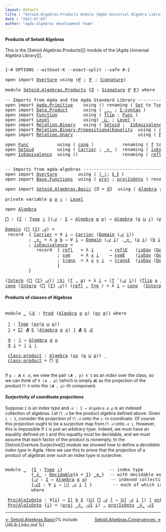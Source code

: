 ```yaml
---
layout: default
title : "Setoid.Algebras.Products module (Agda Universal Algebra Library)"
date : "2021-07-03"
author: "agda-algebras development team"
---
```


#### <a id="products-of-setoidalgebras">Products of Setoid Algebras</a>

This is the [Setoid.Algebras.Products][] module of the [Agda Universal Algebra Library][].

<pre class="Agda">

<a id="341" class="Symbol">{-#</a> <a id="345" class="Keyword">OPTIONS</a> <a id="353" class="Pragma">--without-K</a> <a id="365" class="Pragma">--exact-split</a> <a id="379" class="Pragma">--safe</a> <a id="386" class="Symbol">#-}</a>

<a id="391" class="Keyword">open</a> <a id="396" class="Keyword">import</a> <a id="403" href="Overture.html" class="Module">Overture</a> <a id="412" class="Keyword">using</a> <a id="418" class="Symbol">(</a><a id="419" href="Overture.Signatures.html#648" class="Generalizable">𝓞</a> <a id="421" class="Symbol">;</a> <a id="423" href="Overture.Signatures.html#650" class="Generalizable">𝓥</a> <a id="425" class="Symbol">;</a> <a id="427" href="Overture.Signatures.html#3303" class="Function">Signature</a><a id="436" class="Symbol">)</a>

<a id="439" class="Keyword">module</a> <a id="446" href="Setoid.Algebras.Products.html" class="Module">Setoid.Algebras.Products</a> <a id="471" class="Symbol">{</a><a id="472" href="Setoid.Algebras.Products.html#472" class="Bound">𝑆</a> <a id="474" class="Symbol">:</a> <a id="476" href="Overture.Signatures.html#3303" class="Function">Signature</a> <a id="486" href="Overture.Signatures.html#648" class="Generalizable">𝓞</a> <a id="488" href="Overture.Signatures.html#650" class="Generalizable">𝓥</a><a id="489" class="Symbol">}</a> <a id="491" class="Keyword">where</a>

<a id="498" class="Comment">-- Imports from Agda and the Agda Standard Library --------------------------------</a>
<a id="582" class="Keyword">open</a> <a id="587" class="Keyword">import</a> <a id="594" href="Agda.Primitive.html" class="Module">Agda.Primitive</a>    <a id="612" class="Keyword">using</a> <a id="618" class="Symbol">()</a> <a id="621" class="Keyword">renaming</a> <a id="630" class="Symbol">(</a> <a id="632" href="Agda.Primitive.html#326" class="Primitive">Set</a> <a id="636" class="Symbol">to</a> <a id="639" class="Primitive">Type</a> <a id="644" class="Symbol">)</a>
<a id="646" class="Keyword">open</a> <a id="651" class="Keyword">import</a> <a id="658" href="Data.Product.html" class="Module">Data.Product</a>      <a id="676" class="Keyword">using</a> <a id="682" class="Symbol">(</a> <a id="684" href="Agda.Builtin.Sigma.html#236" class="InductiveConstructor Operator">_,_</a> <a id="688" class="Symbol">;</a> <a id="690" href="Data.Product.html#916" class="Function">Σ-syntax</a> <a id="699" class="Symbol">)</a>
<a id="701" class="Keyword">open</a> <a id="706" class="Keyword">import</a> <a id="713" href="Function.html" class="Module">Function</a>          <a id="731" class="Keyword">using</a> <a id="737" class="Symbol">(</a> <a id="739" href="Function.Base.html#1554" class="Function">flip</a> <a id="744" class="Symbol">;</a> <a id="746" href="Function.Bundles.html#1868" class="Record">Func</a> <a id="751" class="Symbol">)</a>
<a id="753" class="Keyword">open</a> <a id="758" class="Keyword">import</a> <a id="765" href="Level.html" class="Module">Level</a>             <a id="783" class="Keyword">using</a><a id="788" class="Symbol">(</a> <a id="790" href="Agda.Primitive.html#810" class="Primitive Operator">_⊔_</a> <a id="794" class="Symbol">;</a> <a id="796" href="Agda.Primitive.html#597" class="Postulate">Level</a> <a id="802" class="Symbol">)</a>
<a id="804" class="Keyword">open</a> <a id="809" class="Keyword">import</a> <a id="816" href="Relation.Binary.html" class="Module">Relation.Binary</a>   <a id="834" class="Keyword">using</a> <a id="840" class="Symbol">(</a> <a id="842" href="Relation.Binary.Bundles.html#1009" class="Record">Setoid</a> <a id="849" class="Symbol">;</a>  <a id="852" href="Relation.Binary.Structures.html#1522" class="Record">IsEquivalence</a> <a id="866" class="Symbol">;</a> <a id="868" href="Relation.Binary.Definitions.html#4687" class="Function">Decidable</a> <a id="878" class="Symbol">)</a>
<a id="880" class="Keyword">open</a> <a id="885" class="Keyword">import</a> <a id="892" href="Relation.Binary.PropositionalEquality.html" class="Module">Relation.Binary.PropositionalEquality</a>  <a id="931" class="Keyword">using</a> <a id="937" class="Symbol">(</a> <a id="939" href="Agda.Builtin.Equality.html#208" class="InductiveConstructor">refl</a> <a id="944" class="Symbol">;</a> <a id="946" href="Agda.Builtin.Equality.html#151" class="Datatype Operator">_≡_</a> <a id="950" class="Symbol">)</a>
<a id="952" class="Keyword">open</a> <a id="957" class="Keyword">import</a> <a id="964" href="Relation.Unary.html" class="Module">Relation.Unary</a>                         <a id="1003" class="Keyword">using</a> <a id="1009" class="Symbol">(</a> <a id="1011" href="Relation.Unary.html#1101" class="Function">Pred</a> <a id="1016" class="Symbol">;</a> <a id="1018" href="Relation.Unary.html#1742" class="Function Operator">_⊆_</a> <a id="1022" class="Symbol">;</a> <a id="1024" href="Relation.Unary.html#1523" class="Function Operator">_∈_</a> <a id="1028" class="Symbol">)</a>

<a id="1031" class="Keyword">open</a> <a id="1036" href="Function.Bundles.html#1868" class="Module">Func</a>           <a id="1051" class="Keyword">using</a> <a id="1057" class="Symbol">(</a> <a id="1059" href="Function.Bundles.html#1938" class="Field">cong</a> <a id="1064" class="Symbol">)</a>           <a id="1076" class="Keyword">renaming</a> <a id="1085" class="Symbol">(</a> <a id="1087" href="Function.Bundles.html#1919" class="Field">f</a> <a id="1089" class="Symbol">to</a> <a id="1092" class="Field">_⟨$⟩_</a> <a id="1098" class="Symbol">)</a>
<a id="1100" class="Keyword">open</a> <a id="1105" href="Relation.Binary.Bundles.html#1009" class="Module">Setoid</a>         <a id="1120" class="Keyword">using</a> <a id="1126" class="Symbol">(</a> <a id="1128" href="Relation.Binary.Bundles.html#1072" class="Field">Carrier</a> <a id="1136" class="Symbol">;</a> <a id="1138" href="Relation.Binary.Bundles.html#1098" class="Field Operator">_≈_</a> <a id="1142" class="Symbol">)</a>  <a id="1145" class="Keyword">renaming</a> <a id="1154" class="Symbol">(</a> <a id="1156" href="Relation.Binary.Bundles.html#1132" class="Field">isEquivalence</a> <a id="1170" class="Symbol">to</a> <a id="1173" class="Field">isEqv</a> <a id="1179" class="Symbol">)</a>
<a id="1181" class="Keyword">open</a> <a id="1186" href="Relation.Binary.Structures.html#1522" class="Module">IsEquivalence</a>  <a id="1201" class="Keyword">using</a> <a id="1207" class="Symbol">()</a>                 <a id="1226" class="Keyword">renaming</a> <a id="1235" class="Symbol">(</a> <a id="1237" href="Relation.Binary.Structures.html#1568" class="Field">refl</a> <a id="1242" class="Symbol">to</a> <a id="1245" class="Field">reflE</a> <a id="1251" class="Symbol">;</a> <a id="1253" href="Relation.Binary.Structures.html#1594" class="Field">sym</a> <a id="1257" class="Symbol">to</a> <a id="1260" class="Field">symE</a> <a id="1265" class="Symbol">;</a> <a id="1267" href="Relation.Binary.Structures.html#1620" class="Field">trans</a> <a id="1273" class="Symbol">to</a> <a id="1276" class="Field">transE</a> <a id="1283" class="Symbol">)</a>


<a id="1287" class="Comment">-- Imports from agda-algebras -----------------------------------------------------</a>
<a id="1371" class="Keyword">open</a> <a id="1376" class="Keyword">import</a> <a id="1383" href="Overture.html" class="Module">Overture</a>        <a id="1399" class="Keyword">using</a> <a id="1405" class="Symbol">(</a> <a id="1407" href="Overture.Basic.html#4326" class="Function Operator">∣_∣</a><a id="1410" class="Symbol">;</a> <a id="1412" href="Overture.Basic.html#4364" class="Function Operator">∥_∥</a> <a id="1416" class="Symbol">)</a>
<a id="1418" class="Keyword">open</a> <a id="1423" class="Keyword">import</a> <a id="1430" href="Base.Functions.html" class="Module">Base.Functions</a>  <a id="1446" class="Keyword">using</a> <a id="1452" class="Symbol">(</a> <a id="1454" href="Base.Functions.Surjective.html#4011" class="Function">proj</a> <a id="1459" class="Symbol">;</a> <a id="1461" href="Base.Functions.Surjective.html#4648" class="Function">projIsOnto</a> <a id="1472" class="Symbol">)</a> <a id="1474" class="Keyword">renaming</a> <a id="1483" class="Symbol">(</a> <a id="1485" href="Base.Functions.Surjective.html#1715" class="Function">IsSurjective</a> <a id="1498" class="Symbol">to</a> <a id="1501" class="Function">onto</a> <a id="1506" class="Symbol">)</a>

<a id="1509" class="Keyword">open</a> <a id="1514" class="Keyword">import</a> <a id="1521" href="Setoid.Algebras.Basic.html" class="Module">Setoid.Algebras.Basic</a> <a id="1543" class="Symbol">{</a><a id="1544" class="Argument">𝑆</a> <a id="1546" class="Symbol">=</a> <a id="1548" href="Setoid.Algebras.Products.html#472" class="Bound">𝑆</a><a id="1549" class="Symbol">}</a>  <a id="1552" class="Keyword">using</a> <a id="1558" class="Symbol">(</a> <a id="1560" href="Setoid.Algebras.Basic.html#2837" class="Record">Algebra</a> <a id="1568" class="Symbol">;</a> <a id="1570" href="Setoid.Algebras.Basic.html#3776" class="Function Operator">_̂_</a> <a id="1574" class="Symbol">;</a> <a id="1576" href="Setoid.Algebras.Basic.html#1068" class="Function">ov</a> <a id="1579" class="Symbol">;</a> <a id="1581" href="Setoid.Algebras.Basic.html#3667" class="Function Operator">𝕌[_]</a><a id="1585" class="Symbol">)</a>

<a id="1588" class="Keyword">private</a> <a id="1596" class="Keyword">variable</a> <a id="1605" href="Setoid.Algebras.Products.html#1605" class="Generalizable">α</a> <a id="1607" href="Setoid.Algebras.Products.html#1607" class="Generalizable">ρ</a> <a id="1609" href="Setoid.Algebras.Products.html#1609" class="Generalizable">ι</a> <a id="1611" class="Symbol">:</a> <a id="1613" href="Agda.Primitive.html#597" class="Postulate">Level</a>

<a id="1620" class="Keyword">open</a> <a id="1625" href="Setoid.Algebras.Basic.html#2837" class="Module">Algebra</a>

<a id="⨅"></a><a id="1634" href="Setoid.Algebras.Products.html#1634" class="Function">⨅</a> <a id="1636" class="Symbol">:</a> <a id="1638" class="Symbol">{</a><a id="1639" href="Setoid.Algebras.Products.html#1639" class="Bound">I</a> <a id="1641" class="Symbol">:</a> <a id="1643" href="Setoid.Algebras.Products.html#639" class="Primitive">Type</a> <a id="1648" href="Setoid.Algebras.Products.html#1609" class="Generalizable">ι</a> <a id="1650" class="Symbol">}(</a><a id="1652" href="Setoid.Algebras.Products.html#1652" class="Bound">𝒜</a> <a id="1654" class="Symbol">:</a> <a id="1656" href="Setoid.Algebras.Products.html#1639" class="Bound">I</a> <a id="1658" class="Symbol">→</a> <a id="1660" href="Setoid.Algebras.Basic.html#2837" class="Record">Algebra</a> <a id="1668" href="Setoid.Algebras.Products.html#1605" class="Generalizable">α</a> <a id="1670" href="Setoid.Algebras.Products.html#1607" class="Generalizable">ρ</a><a id="1671" class="Symbol">)</a> <a id="1673" class="Symbol">→</a> <a id="1675" href="Setoid.Algebras.Basic.html#2837" class="Record">Algebra</a> <a id="1683" class="Symbol">(</a><a id="1684" href="Setoid.Algebras.Products.html#1605" class="Generalizable">α</a> <a id="1686" href="Agda.Primitive.html#810" class="Primitive Operator">⊔</a> <a id="1688" href="Setoid.Algebras.Products.html#1609" class="Generalizable">ι</a><a id="1689" class="Symbol">)</a> <a id="1691" class="Symbol">(</a><a id="1692" href="Setoid.Algebras.Products.html#1607" class="Generalizable">ρ</a> <a id="1694" href="Agda.Primitive.html#810" class="Primitive Operator">⊔</a> <a id="1696" href="Setoid.Algebras.Products.html#1609" class="Generalizable">ι</a><a id="1697" class="Symbol">)</a>

<a id="1700" href="Setoid.Algebras.Basic.html#2894" class="Field">Domain</a> <a id="1707" class="Symbol">(</a><a id="1708" href="Setoid.Algebras.Products.html#1634" class="Function">⨅</a> <a id="1710" class="Symbol">{</a><a id="1711" href="Setoid.Algebras.Products.html#1711" class="Bound">I</a><a id="1712" class="Symbol">}</a> <a id="1714" href="Setoid.Algebras.Products.html#1714" class="Bound">𝒜</a><a id="1715" class="Symbol">)</a> <a id="1717" class="Symbol">=</a>
 <a id="1720" class="Keyword">record</a>  <a id="1728" class="Symbol">{</a> <a id="1730" href="Relation.Binary.Bundles.html#1072" class="Field">Carrier</a> <a id="1738" class="Symbol">=</a> <a id="1740" class="Symbol">∀</a> <a id="1742" href="Setoid.Algebras.Products.html#1742" class="Bound">i</a> <a id="1744" class="Symbol">→</a> <a id="1746" href="Relation.Binary.Bundles.html#1072" class="Field">Carrier</a> <a id="1754" class="Symbol">(</a><a id="1755" href="Setoid.Algebras.Basic.html#2894" class="Field">Domain</a> <a id="1762" class="Symbol">(</a><a id="1763" href="Setoid.Algebras.Products.html#1714" class="Bound">𝒜</a> <a id="1765" href="Setoid.Algebras.Products.html#1742" class="Bound">i</a><a id="1766" class="Symbol">))</a>
         <a id="1778" class="Symbol">;</a> <a id="1780" href="Relation.Binary.Bundles.html#1098" class="Field Operator">_≈_</a> <a id="1784" class="Symbol">=</a> <a id="1786" class="Symbol">λ</a> <a id="1788" href="Setoid.Algebras.Products.html#1788" class="Bound">a</a> <a id="1790" href="Setoid.Algebras.Products.html#1790" class="Bound">b</a> <a id="1792" class="Symbol">→</a> <a id="1794" class="Symbol">∀</a> <a id="1796" href="Setoid.Algebras.Products.html#1796" class="Bound">i</a> <a id="1798" class="Symbol">→</a> <a id="1800" href="Setoid.Algebras.Basic.html#2894" class="Field">Domain</a> <a id="1807" class="Symbol">(</a><a id="1808" href="Setoid.Algebras.Products.html#1714" class="Bound">𝒜</a> <a id="1810" href="Setoid.Algebras.Products.html#1796" class="Bound">i</a><a id="1811" class="Symbol">)</a> <a id="1813" class="Symbol">.</a><a id="1814" href="Relation.Binary.Bundles.html#1098" class="Field Operator">_≈_</a> <a id="1818" class="Symbol">(</a><a id="1819" href="Setoid.Algebras.Products.html#1788" class="Bound">a</a> <a id="1821" href="Setoid.Algebras.Products.html#1796" class="Bound">i</a><a id="1822" class="Symbol">)</a> <a id="1824" class="Symbol">(</a><a id="1825" href="Setoid.Algebras.Products.html#1790" class="Bound">b</a> <a id="1827" href="Setoid.Algebras.Products.html#1796" class="Bound">i</a><a id="1828" class="Symbol">)</a>
         <a id="1839" class="Symbol">;</a> <a id="1841" href="Relation.Binary.Bundles.html#1132" class="Field">isEquivalence</a> <a id="1855" class="Symbol">=</a>
            <a id="1869" class="Keyword">record</a>  <a id="1877" class="Symbol">{</a> <a id="1879" href="Relation.Binary.Structures.html#1568" class="Field">refl</a>   <a id="1886" class="Symbol">=</a> <a id="1888" class="Symbol">λ</a> <a id="1890" href="Setoid.Algebras.Products.html#1890" class="Bound">i</a>      <a id="1897" class="Symbol">→</a> <a id="1899" href="Setoid.Algebras.Products.html#1245" class="Field">reflE</a>   <a id="1907" class="Symbol">(</a><a id="1908" href="Setoid.Algebras.Products.html#1173" class="Field">isEqv</a> <a id="1914" class="Symbol">(</a><a id="1915" href="Setoid.Algebras.Basic.html#2894" class="Field">Domain</a> <a id="1922" class="Symbol">(</a><a id="1923" href="Setoid.Algebras.Products.html#1714" class="Bound">𝒜</a> <a id="1925" href="Setoid.Algebras.Products.html#1890" class="Bound">i</a><a id="1926" class="Symbol">)))</a>
                    <a id="1950" class="Symbol">;</a> <a id="1952" href="Relation.Binary.Structures.html#1594" class="Field">sym</a>    <a id="1959" class="Symbol">=</a> <a id="1961" class="Symbol">λ</a> <a id="1963" href="Setoid.Algebras.Products.html#1963" class="Bound">x</a> <a id="1965" href="Setoid.Algebras.Products.html#1965" class="Bound">i</a>    <a id="1970" class="Symbol">→</a> <a id="1972" href="Setoid.Algebras.Products.html#1260" class="Field">symE</a>    <a id="1980" class="Symbol">(</a><a id="1981" href="Setoid.Algebras.Products.html#1173" class="Field">isEqv</a> <a id="1987" class="Symbol">(</a><a id="1988" href="Setoid.Algebras.Basic.html#2894" class="Field">Domain</a> <a id="1995" class="Symbol">(</a><a id="1996" href="Setoid.Algebras.Products.html#1714" class="Bound">𝒜</a> <a id="1998" href="Setoid.Algebras.Products.html#1965" class="Bound">i</a><a id="1999" class="Symbol">)))(</a><a id="2003" href="Setoid.Algebras.Products.html#1963" class="Bound">x</a> <a id="2005" href="Setoid.Algebras.Products.html#1965" class="Bound">i</a><a id="2006" class="Symbol">)</a>
                    <a id="2028" class="Symbol">;</a> <a id="2030" href="Relation.Binary.Structures.html#1620" class="Field">trans</a>  <a id="2037" class="Symbol">=</a> <a id="2039" class="Symbol">λ</a> <a id="2041" href="Setoid.Algebras.Products.html#2041" class="Bound">x</a> <a id="2043" href="Setoid.Algebras.Products.html#2043" class="Bound">y</a> <a id="2045" href="Setoid.Algebras.Products.html#2045" class="Bound">i</a>  <a id="2048" class="Symbol">→</a> <a id="2050" href="Setoid.Algebras.Products.html#1276" class="Field">transE</a>  <a id="2058" class="Symbol">(</a><a id="2059" href="Setoid.Algebras.Products.html#1173" class="Field">isEqv</a> <a id="2065" class="Symbol">(</a><a id="2066" href="Setoid.Algebras.Basic.html#2894" class="Field">Domain</a> <a id="2073" class="Symbol">(</a><a id="2074" href="Setoid.Algebras.Products.html#1714" class="Bound">𝒜</a> <a id="2076" href="Setoid.Algebras.Products.html#2045" class="Bound">i</a><a id="2077" class="Symbol">)))(</a><a id="2081" href="Setoid.Algebras.Products.html#2041" class="Bound">x</a> <a id="2083" href="Setoid.Algebras.Products.html#2045" class="Bound">i</a><a id="2084" class="Symbol">)(</a><a id="2086" href="Setoid.Algebras.Products.html#2043" class="Bound">y</a> <a id="2088" href="Setoid.Algebras.Products.html#2045" class="Bound">i</a><a id="2089" class="Symbol">)</a>
                    <a id="2111" class="Symbol">}</a>
         <a id="2122" class="Symbol">}</a>

<a id="2125" class="Symbol">(</a><a id="2126" href="Setoid.Algebras.Basic.html#2916" class="Field">Interp</a> <a id="2133" class="Symbol">(</a><a id="2134" href="Setoid.Algebras.Products.html#1634" class="Function">⨅</a> <a id="2136" class="Symbol">{</a><a id="2137" href="Setoid.Algebras.Products.html#2137" class="Bound">I</a><a id="2138" class="Symbol">}</a> <a id="2140" href="Setoid.Algebras.Products.html#2140" class="Bound">𝒜</a><a id="2141" class="Symbol">))</a> <a id="2144" href="Setoid.Algebras.Products.html#1092" class="Field Operator">⟨$⟩</a> <a id="2148" class="Symbol">(</a><a id="2149" href="Setoid.Algebras.Products.html#2149" class="Bound">f</a> <a id="2151" href="Agda.Builtin.Sigma.html#236" class="InductiveConstructor Operator">,</a> <a id="2153" href="Setoid.Algebras.Products.html#2153" class="Bound">a</a><a id="2154" class="Symbol">)</a> <a id="2156" class="Symbol">=</a> <a id="2158" class="Symbol">λ</a> <a id="2160" href="Setoid.Algebras.Products.html#2160" class="Bound">i</a> <a id="2162" class="Symbol">→</a> <a id="2164" class="Symbol">(</a><a id="2165" href="Setoid.Algebras.Products.html#2149" class="Bound">f</a> <a id="2167" href="Setoid.Algebras.Basic.html#3776" class="Function Operator">̂</a> <a id="2169" class="Symbol">(</a><a id="2170" href="Setoid.Algebras.Products.html#2140" class="Bound">𝒜</a> <a id="2172" href="Setoid.Algebras.Products.html#2160" class="Bound">i</a><a id="2173" class="Symbol">))</a> <a id="2176" class="Symbol">(</a><a id="2177" href="Function.Base.html#1554" class="Function">flip</a> <a id="2182" href="Setoid.Algebras.Products.html#2153" class="Bound">a</a> <a id="2184" href="Setoid.Algebras.Products.html#2160" class="Bound">i</a><a id="2185" class="Symbol">)</a>
<a id="2187" href="Function.Bundles.html#1938" class="Field">cong</a> <a id="2192" class="Symbol">(</a><a id="2193" href="Setoid.Algebras.Basic.html#2916" class="Field">Interp</a> <a id="2200" class="Symbol">(</a><a id="2201" href="Setoid.Algebras.Products.html#1634" class="Function">⨅</a> <a id="2203" class="Symbol">{</a><a id="2204" href="Setoid.Algebras.Products.html#2204" class="Bound">I</a><a id="2205" class="Symbol">}</a> <a id="2207" href="Setoid.Algebras.Products.html#2207" class="Bound">𝒜</a><a id="2208" class="Symbol">))</a> <a id="2211" class="Symbol">(</a><a id="2212" href="Agda.Builtin.Equality.html#208" class="InductiveConstructor">refl</a> <a id="2217" href="Agda.Builtin.Sigma.html#236" class="InductiveConstructor Operator">,</a> <a id="2219" href="Setoid.Algebras.Products.html#2219" class="Bound">f=g</a> <a id="2223" class="Symbol">)</a> <a id="2225" class="Symbol">=</a> <a id="2227" class="Symbol">λ</a> <a id="2229" href="Setoid.Algebras.Products.html#2229" class="Bound">i</a> <a id="2231" class="Symbol">→</a> <a id="2233" href="Function.Bundles.html#1938" class="Field">cong</a>  <a id="2239" class="Symbol">(</a><a id="2240" href="Setoid.Algebras.Basic.html#2916" class="Field">Interp</a> <a id="2247" class="Symbol">(</a><a id="2248" href="Setoid.Algebras.Products.html#2207" class="Bound">𝒜</a> <a id="2250" href="Setoid.Algebras.Products.html#2229" class="Bound">i</a><a id="2251" class="Symbol">))</a> <a id="2254" class="Symbol">(</a><a id="2255" href="Agda.Builtin.Equality.html#208" class="InductiveConstructor">refl</a> <a id="2260" href="Agda.Builtin.Sigma.html#236" class="InductiveConstructor Operator">,</a> <a id="2262" href="Function.Base.html#1554" class="Function">flip</a> <a id="2267" href="Setoid.Algebras.Products.html#2219" class="Bound">f=g</a> <a id="2271" href="Setoid.Algebras.Products.html#2229" class="Bound">i</a> <a id="2273" class="Symbol">)</a>
</pre>

#### <a id="products-of-classes-of-setoidalgebras">Products of classes of Algebras</a>

<pre class="Agda">

<a id="2389" class="Keyword">module</a> <a id="2396" href="Setoid.Algebras.Products.html#2396" class="Module">_</a> <a id="2398" class="Symbol">{</a><a id="2399" href="Setoid.Algebras.Products.html#2399" class="Bound">𝒦</a> <a id="2401" class="Symbol">:</a> <a id="2403" href="Relation.Unary.html#1101" class="Function">Pred</a> <a id="2408" class="Symbol">(</a><a id="2409" href="Setoid.Algebras.Basic.html#2837" class="Record">Algebra</a> <a id="2417" href="Setoid.Algebras.Products.html#1605" class="Generalizable">α</a> <a id="2419" href="Setoid.Algebras.Products.html#1607" class="Generalizable">ρ</a><a id="2420" class="Symbol">)</a> <a id="2422" class="Symbol">(</a><a id="2423" href="Setoid.Algebras.Basic.html#1068" class="Function">ov</a> <a id="2426" href="Setoid.Algebras.Products.html#1605" class="Generalizable">α</a><a id="2427" class="Symbol">)}</a> <a id="2430" class="Keyword">where</a>

 <a id="2438" href="Setoid.Algebras.Products.html#2438" class="Function">ℑ</a> <a id="2440" class="Symbol">:</a> <a id="2442" href="Setoid.Algebras.Products.html#639" class="Primitive">Type</a> <a id="2447" class="Symbol">(</a><a id="2448" href="Setoid.Algebras.Basic.html#1068" class="Function">ov</a><a id="2450" class="Symbol">(</a><a id="2451" href="Setoid.Algebras.Products.html#2417" class="Bound">α</a> <a id="2453" href="Agda.Primitive.html#810" class="Primitive Operator">⊔</a> <a id="2455" href="Setoid.Algebras.Products.html#2419" class="Bound">ρ</a><a id="2456" class="Symbol">))</a>
 <a id="2460" href="Setoid.Algebras.Products.html#2438" class="Function">ℑ</a> <a id="2462" class="Symbol">=</a> <a id="2464" href="Data.Product.html#916" class="Function">Σ[</a> <a id="2467" href="Setoid.Algebras.Products.html#2467" class="Bound">𝑨</a> <a id="2469" href="Data.Product.html#916" class="Function">∈</a> <a id="2471" class="Symbol">(</a><a id="2472" href="Setoid.Algebras.Basic.html#2837" class="Record">Algebra</a> <a id="2480" href="Setoid.Algebras.Products.html#2417" class="Bound">α</a> <a id="2482" href="Setoid.Algebras.Products.html#2419" class="Bound">ρ</a><a id="2483" class="Symbol">)</a> <a id="2485" href="Data.Product.html#916" class="Function">]</a> <a id="2487" href="Setoid.Algebras.Products.html#2467" class="Bound">𝑨</a> <a id="2489" href="Relation.Unary.html#1523" class="Function Operator">∈</a> <a id="2491" href="Setoid.Algebras.Products.html#2399" class="Bound">𝒦</a>

 <a id="2495" href="Setoid.Algebras.Products.html#2495" class="Function">𝔄</a> <a id="2497" class="Symbol">:</a> <a id="2499" href="Setoid.Algebras.Products.html#2438" class="Function">ℑ</a> <a id="2501" class="Symbol">→</a> <a id="2503" href="Setoid.Algebras.Basic.html#2837" class="Record">Algebra</a> <a id="2511" href="Setoid.Algebras.Products.html#2417" class="Bound">α</a> <a id="2513" href="Setoid.Algebras.Products.html#2419" class="Bound">ρ</a>
 <a id="2516" href="Setoid.Algebras.Products.html#2495" class="Function">𝔄</a> <a id="2518" href="Setoid.Algebras.Products.html#2518" class="Bound">i</a> <a id="2520" class="Symbol">=</a> <a id="2522" href="Overture.Basic.html#4326" class="Function Operator">∣</a> <a id="2524" href="Setoid.Algebras.Products.html#2518" class="Bound">i</a> <a id="2526" href="Overture.Basic.html#4326" class="Function Operator">∣</a>

 <a id="2530" href="Setoid.Algebras.Products.html#2530" class="Function">class-product</a> <a id="2544" class="Symbol">:</a> <a id="2546" href="Setoid.Algebras.Basic.html#2837" class="Record">Algebra</a> <a id="2554" class="Symbol">(</a><a id="2555" href="Setoid.Algebras.Basic.html#1068" class="Function">ov</a> <a id="2558" class="Symbol">(</a><a id="2559" href="Setoid.Algebras.Products.html#2417" class="Bound">α</a> <a id="2561" href="Agda.Primitive.html#810" class="Primitive Operator">⊔</a> <a id="2563" href="Setoid.Algebras.Products.html#2419" class="Bound">ρ</a><a id="2564" class="Symbol">))</a> <a id="2567" class="Symbol">_</a>
 <a id="2570" href="Setoid.Algebras.Products.html#2530" class="Function">class-product</a> <a id="2584" class="Symbol">=</a> <a id="2586" href="Setoid.Algebras.Products.html#1634" class="Function">⨅</a> <a id="2588" href="Setoid.Algebras.Products.html#2495" class="Function">𝔄</a>

</pre>

If `p : 𝑨 ∈ 𝒦`, we view the pair `(𝑨 , p) ∈ ℑ` as an *index* over the class,
so we can think of `𝔄 (𝑨 , p)` (which is simply `𝑨`) as the projection of the
product `⨅ 𝔄` onto the `(𝑨 , p)`-th component.

#### Surjectivity of coordinate projections

Suppose `I` is an index type and `𝒜 : I → Algebra α ρ` is an indexed collection of algebras.
Let `⨅ 𝒜` be the product algebra defined above.  Given `i : I`, consider the projection of `⨅ 𝒜`
onto the `i-th` coordinate.  Of course this projection ought to be a surjective map from `⨅ 𝒜` onto
`𝒜 i`.  However, this is impossible if `I` is just an arbitrary type.  Indeed, we must have an
equality defined on `I` and this equality must be decidable, and we must assume that
each factor of the product is nonempty.  In the [Setoid.Overture.Surjective][] module
we showed how to define a *decidable index type* in Agda. Here we use this to prove that the
projection of a product of algebras over such an index type is surjective.

<pre class="Agda">

<a id="3590" class="Keyword">module</a> <a id="3597" href="Setoid.Algebras.Products.html#3597" class="Module">_</a>  <a id="3600" class="Symbol">{</a><a id="3601" href="Setoid.Algebras.Products.html#3601" class="Bound">I</a> <a id="3603" class="Symbol">:</a> <a id="3605" href="Setoid.Algebras.Products.html#639" class="Primitive">Type</a> <a id="3610" href="Setoid.Algebras.Products.html#1609" class="Generalizable">ι</a><a id="3611" class="Symbol">}</a>                  <a id="3630" class="Comment">-- index type</a>
          <a id="3654" class="Symbol">{</a><a id="3655" href="Setoid.Algebras.Products.html#3655" class="Bound Operator">_≟_</a> <a id="3659" class="Symbol">:</a> <a id="3661" href="Relation.Binary.Definitions.html#4687" class="Function">Decidable</a><a id="3670" class="Symbol">{</a><a id="3671" class="Argument">A</a> <a id="3673" class="Symbol">=</a> <a id="3675" href="Setoid.Algebras.Products.html#3601" class="Bound">I</a><a id="3676" class="Symbol">}</a> <a id="3678" href="Agda.Builtin.Equality.html#151" class="Datatype Operator">_≡_</a><a id="3681" class="Symbol">}</a>  <a id="3684" class="Comment">-- with decidable equality</a>
          <a id="3721" class="Symbol">{</a><a id="3722" href="Setoid.Algebras.Products.html#3722" class="Bound">𝒜</a> <a id="3724" class="Symbol">:</a> <a id="3726" href="Setoid.Algebras.Products.html#3601" class="Bound">I</a> <a id="3728" class="Symbol">→</a> <a id="3730" href="Setoid.Algebras.Basic.html#2837" class="Record">Algebra</a> <a id="3738" href="Setoid.Algebras.Products.html#1605" class="Generalizable">α</a> <a id="3740" href="Setoid.Algebras.Products.html#1607" class="Generalizable">ρ</a><a id="3741" class="Symbol">}</a>         <a id="3751" class="Comment">-- indexed collection of algebras</a>
          <a id="3795" class="Symbol">{</a><a id="3796" href="Setoid.Algebras.Products.html#3796" class="Bound">𝒜I</a> <a id="3799" class="Symbol">:</a> <a id="3801" class="Symbol">∀</a> <a id="3803" href="Setoid.Algebras.Products.html#3803" class="Bound">i</a> <a id="3805" class="Symbol">→</a> <a id="3807" href="Setoid.Algebras.Basic.html#3667" class="Function Operator">𝕌[</a> <a id="3810" href="Setoid.Algebras.Products.html#3722" class="Bound">𝒜</a> <a id="3812" href="Setoid.Algebras.Products.html#3803" class="Bound">i</a> <a id="3814" href="Setoid.Algebras.Basic.html#3667" class="Function Operator">]</a> <a id="3816" class="Symbol">}</a>        <a id="3825" class="Comment">-- each of which is nonempty</a>
          <a id="3864" class="Keyword">where</a>

 <a id="3872" href="Setoid.Algebras.Products.html#3872" class="Function">ProjAlgIsOnto</a> <a id="3886" class="Symbol">:</a> <a id="3888" class="Symbol">∀{</a><a id="3890" href="Setoid.Algebras.Products.html#3890" class="Bound">i</a><a id="3891" class="Symbol">}</a> <a id="3893" class="Symbol">→</a> <a id="3895" href="Data.Product.html#916" class="Function">Σ[</a> <a id="3898" href="Setoid.Algebras.Products.html#3898" class="Bound">h</a> <a id="3900" href="Data.Product.html#916" class="Function">∈</a> <a id="3902" class="Symbol">(</a><a id="3903" href="Setoid.Algebras.Basic.html#3667" class="Function Operator">𝕌[</a> <a id="3906" href="Setoid.Algebras.Products.html#1634" class="Function">⨅</a> <a id="3908" href="Setoid.Algebras.Products.html#3722" class="Bound">𝒜</a> <a id="3910" href="Setoid.Algebras.Basic.html#3667" class="Function Operator">]</a> <a id="3912" class="Symbol">→</a> <a id="3914" href="Setoid.Algebras.Basic.html#3667" class="Function Operator">𝕌[</a> <a id="3917" href="Setoid.Algebras.Products.html#3722" class="Bound">𝒜</a> <a id="3919" href="Setoid.Algebras.Products.html#3890" class="Bound">i</a> <a id="3921" href="Setoid.Algebras.Basic.html#3667" class="Function Operator">]</a><a id="3922" class="Symbol">)</a> <a id="3924" href="Data.Product.html#916" class="Function">]</a> <a id="3926" href="Setoid.Algebras.Products.html#1501" class="Function">onto</a> <a id="3931" href="Setoid.Algebras.Products.html#3898" class="Bound">h</a>
 <a id="3934" href="Setoid.Algebras.Products.html#3872" class="Function">ProjAlgIsOnto</a> <a id="3948" class="Symbol">{</a><a id="3949" href="Setoid.Algebras.Products.html#3949" class="Bound">i</a><a id="3950" class="Symbol">}</a> <a id="3952" class="Symbol">=</a> <a id="3954" class="Symbol">(</a><a id="3955" href="Base.Functions.Surjective.html#4011" class="Function">proj</a> <a id="3960" href="Setoid.Algebras.Products.html#3655" class="Bound Operator">_≟_</a> <a id="3964" href="Setoid.Algebras.Products.html#3796" class="Bound">𝒜I</a> <a id="3967" href="Setoid.Algebras.Products.html#3949" class="Bound">i</a><a id="3968" class="Symbol">)</a> <a id="3970" href="Agda.Builtin.Sigma.html#236" class="InductiveConstructor Operator">,</a> <a id="3972" href="Base.Functions.Surjective.html#4648" class="Function">projIsOnto</a> <a id="3983" href="Setoid.Algebras.Products.html#3655" class="Bound Operator">_≟_</a> <a id="3987" href="Setoid.Algebras.Products.html#3796" class="Bound">𝒜I</a>
</pre>

--------------------------------

<span style="float:left;">[← Setoid.Algebras.Basic](Setoid.Algebras.Basic.html)</span>
<span style="float:right;">[Setoid.Algebras.Congruences →](Setoid.Algebras.Congruences.html)</span>

{% include UALib.Links.md %}
